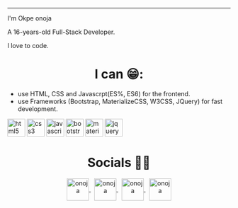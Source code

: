 <!-- <h1 align="center"> Hi there 👋🏾 </h1> -->
<hr>

I'm Okpe onoja

A 16-years-old Full-Stack Developer.

I love to code.

<h1 align="center">I can 😁:</h1>


- use HTML, CSS and Javascrpt(ES%, ES6) for the frontend.
- use Frameworks (Bootstrap, MaterializeCSS, W3CSS, JQuery) for fast development.
<p>
    <img src="https://devicons.github.io/devicon/devicon.git/icons/html5/html5-original-wordmark.svg" alt="html5" height="40"/> 
    <img src="https://devicons.github.io/devicon/devicon.git/icons/css3/css3-original-wordmark.svg" alt="css3" height="40"/> 
    <img src="https://devicons.github.io/devicon/devicon.git/icons/javascript/javascript-original.svg" alt="javascript" height="40"/> 
    <img src="https://devicons.github.io/devicon/devicon.git/icons/bootstrap/bootstrap-plain.svg" alt="bootstrap" height="40"/> 
    <img src="https://raw.githubusercontent.com/prplx/svg-logos/5585531d45d294869c4eaab4d7cf2e9c167710a9/svg/materialize.svg" alt="materialize" height="40"/> 
    <img src="https://devicon.dev/devicon.git/icons/jquery/jquery-original-wordmark.svg" alt="jquery" height="40"/> 
</p>

<h1 align="center">Socials 🤝🏾</h1>

<p align="center">
    <a href="https://twitter.com/okpe_onoja" target="_blank">
        <img align="center" src="https://devicon.dev/devicon.git/icons/twitter/twitter-original.svg" alt="onoja" height="50" />
    </a>
    &nbsp;
    <a href="https://linkedin.com/in/onoja123" target="_blank"
        ><img align="center" src="https://www.vectorlogo.zone/logos/linkedin/linkedin-icon.svg" alt="onoja" height="50" />
    </a>
    &nbsp;
    <a href="https://fb.com/okpe onoja" target="_blank">
        <img align="center" src="https://www.vectorlogo.zone/logos/facebook/facebook-official.svg" alt="onoja" height="50" />
    </a>
    &nbsp;
    <a href="https://instagram.com/iam_the_code" target="_blank">
        <img align="center" src="https://www.vectorlogo.zone/logos/instagram/instagram-icon.svg" alt="onoja" height="50" />
    </a>
  
</p>
